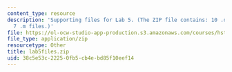 ```yaml
---
content_type: resource
description: 'Supporting files for Lab 5. (The ZIP file contains: 10 .dat files and
  7 .m files.)'
file: https://ol-ocw-studio-app-production.s3.amazonaws.com/courses/hst-582j-biomedical-signal-and-image-processing-spring-2007/38c5e53c22250fb5cb4ebd85f10eef14_lab5files.zip
file_type: application/zip
resourcetype: Other
title: lab5files.zip
uid: 38c5e53c-2225-0fb5-cb4e-bd85f10eef14
---
```

